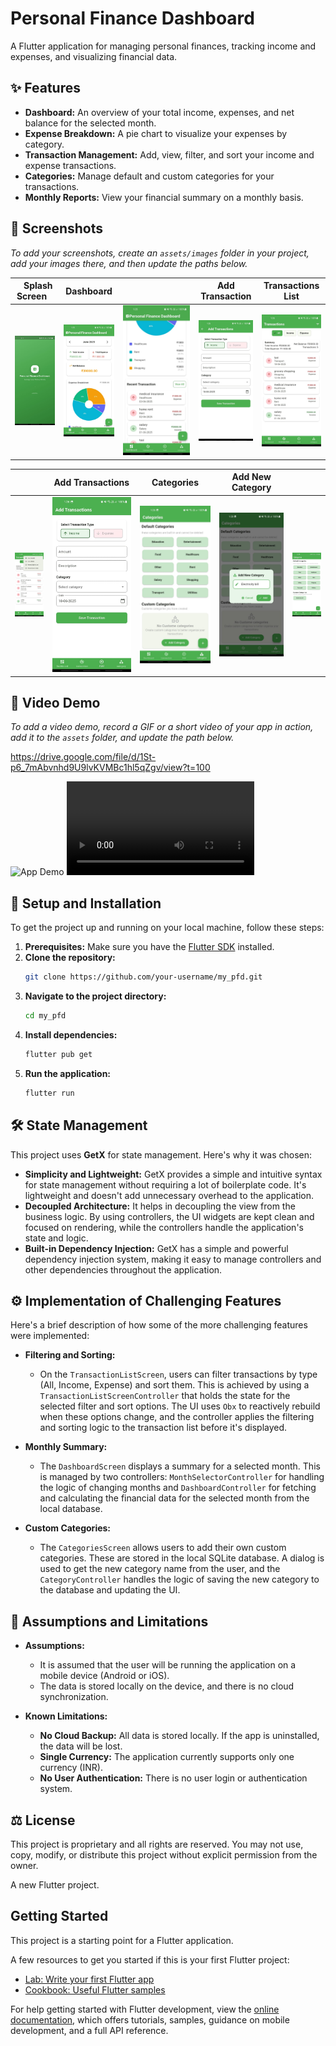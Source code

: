 # Personal Finance Dashboard

A Flutter application for managing personal finances, tracking income and expenses, and visualizing financial data.

## ✨ Features

- **Dashboard:** An overview of your total income, expenses, and net balance for the selected month.
- **Expense Breakdown:** A pie chart to visualize your expenses by category.
- **Transaction Management:** Add, view, filter, and sort your income and expense transactions.
- **Categories:** Manage default and custom categories for your transactions.
- **Monthly Reports:** View your financial summary on a monthly basis.

## 📸 Screenshots

*To add your screenshots, create an `assets/images` folder in your project, add your images there, and then update the paths below.*

| ⠀Splash Screen⠀ | Dashboard |⠀⠀⠀⠀⠀⠀⠀⠀⠀⠀| Add Transaction | Transactions List |
|:---:|:---:|:---:|:---:|:---:|
| ![Dashboard](assets/screenshots/1.jpeg) | ![Transactions](assets/screenshots/2.jpeg) | ![Add Transaction](assets/screenshots/3.jpeg) | ![Dashboard](assets/screenshots/4.jpeg) | ![Transactions](assets/screenshots/5.jpeg) | 

|         | Add Transactions | Categories | Add New Category |            |
|:---:|:---:|:---:|:---:|:---:|
| ![Dashboard](assets/screenshots/6.jpeg) | ![Transactions](assets/screenshots/7.jpeg) | ![Add Transaction](assets/screenshots/8.jpeg) | ![Dashboard](assets/screenshots/9.jpeg) | ![Transactions](assets/screenshots/10.jpeg) |


## 🎥 Video Demo

*To add a video demo, record a GIF or a short video of your app in action, add it to the `assets` folder, and update the path below.*

https://drive.google.com/file/d/1St-p6_7mAbvnhd9U9lvKVMBc1hl5qZgv/view?t=100

![App Demo]([assets/screenrecording/video1.mp4](https://res.cloudinary.com/dig6jbzmj/video/upload/v1750237214/video1_vtd4ww.mp4))
![App Demo](assets/screenrecording/video1.mp4)

## 🚀 Setup and Installation

To get the project up and running on your local machine, follow these steps:

1.  **Prerequisites:** Make sure you have the [Flutter SDK](https://flutter.dev/docs/get-started/install) installed.
2.  **Clone the repository:**
    ```sh
    git clone https://github.com/your-username/my_pfd.git
    ```
3.  **Navigate to the project directory:**
    ```sh
    cd my_pfd
    ```
4.  **Install dependencies:**
    ```sh
    flutter pub get
    ```
5.  **Run the application:**
    ```sh
    flutter run
    ```

## 🛠️ State Management

This project uses **GetX** for state management. Here's why it was chosen:

- **Simplicity and Lightweight:** GetX provides a simple and intuitive syntax for state management without requiring a lot of boilerplate code. It's lightweight and doesn't add unnecessary overhead to the application.
- **Decoupled Architecture:** It helps in decoupling the view from the business logic. By using controllers, the UI widgets are kept clean and focused on rendering, while the controllers handle the application's state and logic.
- **Built-in Dependency Injection:** GetX has a simple and powerful dependency injection system, making it easy to manage controllers and other dependencies throughout the application.

## ⚙️ Implementation of Challenging Features

Here's a brief description of how some of the more challenging features were implemented:

- **Filtering and Sorting:**
  - On the `TransactionListScreen`, users can filter transactions by type (All, Income, Expense) and sort them. This is achieved by using a `TransactionListScreenController` that holds the state for the selected filter and sort options. The UI uses `Obx` to reactively rebuild when these options change, and the controller applies the filtering and sorting logic to the transaction list before it's displayed.

- **Monthly Summary:**
  - The `DashboardScreen` displays a summary for a selected month. This is managed by two controllers: `MonthSelectorController` for handling the logic of changing months and `DashboardController` for fetching and calculating the financial data for the selected month from the local database.

- **Custom Categories:**
  - The `CategoriesScreen` allows users to add their own custom categories. These are stored in the local SQLite database. A dialog is used to get the new category name from the user, and the `CategoryController` handles the logic of saving the new category to the database and updating the UI.

## 📝 Assumptions and Limitations

- **Assumptions:**
  - It is assumed that the user will be running the application on a mobile device (Android or iOS).
  - The data is stored locally on the device, and there is no cloud synchronization.

- **Known Limitations:**
  - **No Cloud Backup:** All data is stored locally. If the app is uninstalled, the data will be lost.
  - **Single Currency:** The application currently supports only one currency (INR).
  - **No User Authentication:** There is no user login or authentication system.

## ⚖️ License

This project is proprietary and all rights are reserved. You may not use, copy, modify, or distribute this project without explicit permission from the owner.

A new Flutter project.

## Getting Started

This project is a starting point for a Flutter application.

A few resources to get you started if this is your first Flutter project:

- [Lab: Write your first Flutter app](https://docs.flutter.dev/get-started/codelab)
- [Cookbook: Useful Flutter samples](https://docs.flutter.dev/cookbook)

For help getting started with Flutter development, view the
[online documentation](https://docs.flutter.dev/), which offers tutorials,
samples, guidance on mobile development, and a full API reference.
